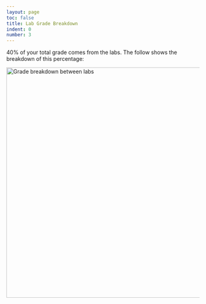 ```yaml
---
layout: page
toc: false
title: Lab Grade Breakdown
indent: 0
number: 3
---
```



40% of your total grade comes from the labs.  The follow shows the breakdown of this percentage:

<img src="{% link media/lab_grade_breakdown.png %}" width="600" alt="Grade breakdown between labs">